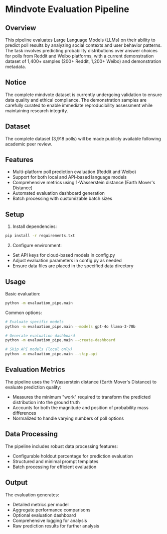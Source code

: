 # Mindvote Evaluation Pipeline

## Overview

This pipeline evaluates Large Language Models (LLMs) on their ability to predict poll results by analyzing social contexts and user behavior patterns. The task involves predicting probability distributions over answer choices for polls from Reddit and Weibo platforms, with a current demonstration dataset of 1,400+ samples (200+ Reddit, 1,200+ Weibo) and demonstration metadata.

## Notice

The complete mindvote  dataset is currently undergoing validation to ensure data quality and ethical compliance. The demonstration samples are carefully curated to enable immediate reproducibility assessment while maintaining research integrity.

## Dataset


The complete dataset (3,918 polls) will be made publicly available following academic peer review.

## Features

- Multi-platform poll prediction evaluation (Reddit and Weibo)
- Support for both local and API-based language models
- Comprehensive metrics using 1-Wasserstein distance (Earth Mover's Distance)
- Automated evaluation dashboard generation
- Batch processing with customizable batch sizes
## Setup

1. Install dependencies:
```bash
pip install -r requirements.txt
```

2. Configure environment:
- Set API keys for cloud-based models in config.py
- Adjust evaluation parameters in config.py as needed
- Ensure data files are placed in the specified data directory

## Usage

Basic evaluation:
```bash
python -m evaluation_pipe.main
```

Common options:
```bash
# Evaluate specific models
python -m evaluation_pipe.main --models gpt-4o llama-3-70b

# Generate evaluation dashboard
python -m evaluation_pipe.main --create-dashboard

# Skip API models (local only)
python -m evaluation_pipe.main --skip-api
```

## Evaluation Metrics

The pipeline uses the 1-Wasserstein distance (Earth Mover's Distance) to evaluate prediction quality:
- Measures the minimum "work" required to transform the predicted distribution into the ground truth
- Accounts for both the magnitude and position of probability mass differences
- Normalized to handle varying numbers of poll options

## Data Processing

The pipeline includes robust data processing features:
- Configurable holdout percentage for prediction evaluation
- Structured and minimal prompt templates
- Batch processing for efficient evaluation

## Output

The evaluation generates:
- Detailed metrics per model
- Aggregate performance comparisons
- Optional evaluation dashboard
- Comprehensive logging for analysis
- Raw prediction results for further analysis









